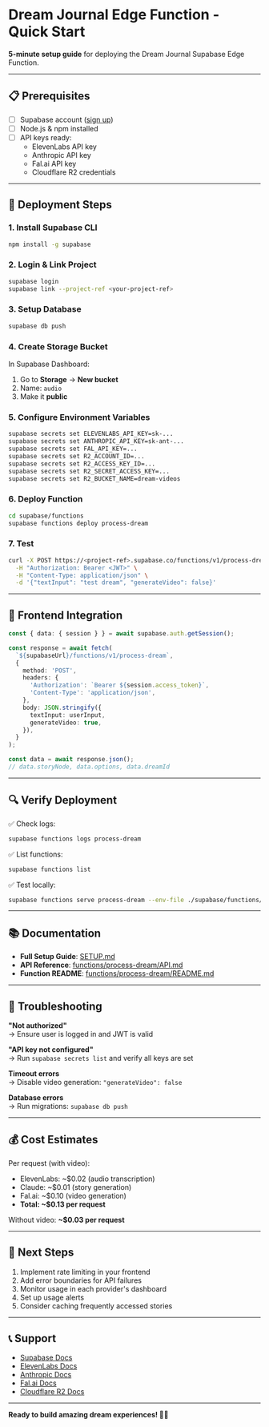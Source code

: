 # Dream Journal Edge Function - Quick Start

**5-minute setup guide** for deploying the Dream Journal Supabase Edge Function.

---

## 📋 Prerequisites

- [ ] Supabase account ([sign up](https://supabase.com))
- [ ] Node.js & npm installed
- [ ] API keys ready:
  - ElevenLabs API key
  - Anthropic API key
  - Fal.ai API key
  - Cloudflare R2 credentials

---

## 🚀 Deployment Steps

### 1. Install Supabase CLI

```bash
npm install -g supabase
```

### 2. Login & Link Project

```bash
supabase login
supabase link --project-ref <your-project-ref>
```

### 3. Setup Database

```bash
supabase db push
```

### 4. Create Storage Bucket

In Supabase Dashboard:
1. Go to **Storage** → **New bucket**
2. Name: `audio`
3. Make it **public**

### 5. Configure Environment Variables

```bash
supabase secrets set ELEVENLABS_API_KEY=sk-...
supabase secrets set ANTHROPIC_API_KEY=sk-ant-...
supabase secrets set FAL_API_KEY=...
supabase secrets set R2_ACCOUNT_ID=...
supabase secrets set R2_ACCESS_KEY_ID=...
supabase secrets set R2_SECRET_ACCESS_KEY=...
supabase secrets set R2_BUCKET_NAME=dream-videos
```

### 6. Deploy Function

```bash
cd supabase/functions
supabase functions deploy process-dream
```

### 7. Test

```bash
curl -X POST https://<project-ref>.supabase.co/functions/v1/process-dream \
  -H "Authorization: Bearer <JWT>" \
  -H "Content-Type: application/json" \
  -d '{"textInput": "test dream", "generateVideo": false}'
```

---

## 📱 Frontend Integration

```typescript
const { data: { session } } = await supabase.auth.getSession();

const response = await fetch(
  `${supabaseUrl}/functions/v1/process-dream`,
  {
    method: 'POST',
    headers: {
      'Authorization': `Bearer ${session.access_token}`,
      'Content-Type': 'application/json',
    },
    body: JSON.stringify({
      textInput: userInput,
      generateVideo: true,
    }),
  }
);

const data = await response.json();
// data.storyNode, data.options, data.dreamId
```

---

## 🔍 Verify Deployment

✅ Check logs:
```bash
supabase functions logs process-dream
```

✅ List functions:
```bash
supabase functions list
```

✅ Test locally:
```bash
supabase functions serve process-dream --env-file ./supabase/functions/.env.local
```

---

## 📚 Documentation

- **Full Setup Guide**: [SETUP.md](./SETUP.md)
- **API Reference**: [functions/process-dream/API.md](./functions/process-dream/API.md)
- **Function README**: [functions/process-dream/README.md](./functions/process-dream/README.md)

---

## 🐛 Troubleshooting

**"Not authorized"**  
→ Ensure user is logged in and JWT is valid

**"API key not configured"**  
→ Run `supabase secrets list` and verify all keys are set

**Timeout errors**  
→ Disable video generation: `"generateVideo": false`

**Database errors**  
→ Run migrations: `supabase db push`

---

## 💰 Cost Estimates

Per request (with video):
- ElevenLabs: ~$0.02 (audio transcription)
- Claude: ~$0.01 (story generation)
- Fal.ai: ~$0.10 (video generation)
- **Total: ~$0.13 per request**

Without video: **~$0.03 per request**

---

## 🎯 Next Steps

1. Implement rate limiting in your frontend
2. Add error boundaries for API failures
3. Monitor usage in each provider's dashboard
4. Set up usage alerts
5. Consider caching frequently accessed stories

---

## 📞 Support

- [Supabase Docs](https://supabase.com/docs)
- [ElevenLabs Docs](https://elevenlabs.io/docs)
- [Anthropic Docs](https://docs.anthropic.com)
- [Fal.ai Docs](https://fal.ai/docs)
- [Cloudflare R2 Docs](https://developers.cloudflare.com/r2/)

---

**Ready to build amazing dream experiences! 🌙✨**

